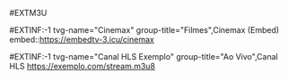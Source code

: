 #EXTM3U

#EXTINF:-1 tvg-name="Cinemax" group-title="Filmes",Cinemax (Embed)
embed::https://embedtv-3.icu/cinemax

#EXTINF:-1 tvg-name="Canal HLS Exemplo" group-title="Ao Vivo",Canal HLS
https://exemplo.com/stream.m3u8
